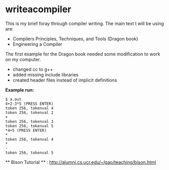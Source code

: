 # writeacompiler

This is my brief foray through compiler writing. The main text I will be using are:

* Compilers Principles, Techniques, and Tools (Dragon book)
* Engineering a Compiler

The first example for the Dragon book needed some modification to work on my computer.

* changed cc to g++
* added missing include libraries
* created header files instead of implicit definitions

**Example run:**
```
$ a.out
4+2-3*5 (PRESS ENTER)
token 256, tokenval 4
token 256, tokenval 2
+
token 256, tokenval 3
token 256, tokenval 5
*4+5 (PRESS ENTER)
*
token 256, tokenval 4
*
-
token 256, tokenval 5
```

** Bison Tutorial ** : http://alumni.cs.ucr.edu/~lgao/teaching/bison.html
